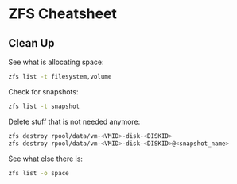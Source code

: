 # ZFS Cheatsheet

## Clean Up

See what is allocating space:

```bash
zfs list -t filesystem,volume
```

Check for snapshots:

```bash
zfs list -t snapshot
```

Delete stuff that is not needed anymore:

```bash
zfs destroy rpool/data/vm-<VMID>-disk-<DISKID>
zfs destroy rpool/data/vm-<VMID>-disk-<DISKID>@<snapshot_name>
```

See what else there is:

```bash
zfs list -o space
```